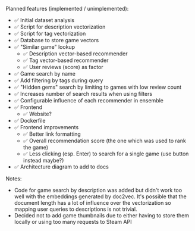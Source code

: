 Planned features (implemented / unimplemented):

- ✅ Initial dataset analysis
- ✅ Script for description vectorization
- ✅ Script for tag vectorization
- ✅ Database to store game vectors
- ✅ "Similar game" lookup
  - ✅ Description vector-based recommender
  - ✅ Tag vector-based recommender
  - ✅ User reviews (score) as factor
- ✅ Game search by name
- ✅ Add filtering by tags during query
- ✅ "Hidden gems" search by limiting to games with low review count
- ✅ Increases number of search results when using filters
- ✅ Configurable influence of each recommender in ensemble
- ✅ Frontend
  - ✅ Website?
- ✅ Dockerfile
- ✅ Frontend improvements
  - ✅ Better link formatting
  - ✅ Overall recommendation score (the one which was used to rank the game)
  - ✅ Less clicking (esp. Enter) to search for a single game (use button instead maybe?)
- ✅ Architecture diagram to add to docs


Notes:
- Code for game search by description was added but didn't work too well with the embeddings generated by doc2vec. 
It's possible that the document length has a lot of influence over the vectorization so mapping user queries to descriptions is not trivial.
- Decided not to add game thumbnails due to either having to store them locally or using too many requests to Steam API